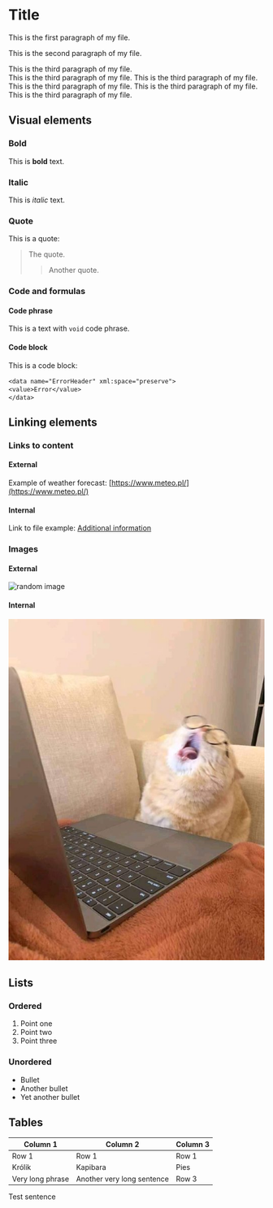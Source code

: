 # Title

This is the first paragraph of my file.

This is the second paragraph of my file.

This is the third paragraph of my file.  
This is the third paragraph of my file. This is the third paragraph of my file. This is the third paragraph of my file. This is the third paragraph of my file. This is the third paragraph of my file.

## Visual elements

### Bold

This is **bold** text.

### Italic

This is *italic* text.

### Quote

This is a quote:
> The quote.  
>> Another quote.

### Code and formulas

#### Code phrase

This is a text with `void` code phrase.

#### Code block

This is a code block:
```
<data name="ErrorHeader" xml:space="preserve">
<value>Error</value>
</data>
```

## Linking elements

### Links to content

#### External

Example of weather forecast: [https://www.meteo.pl/](https://www.meteo.pl/)

#### Internal

Link to file example: [Additional information](reference.md)

### Images

#### External

![random image](https://picsum.photos/200)

#### Internal

![Cat](kitku.jpg "Cat")

## Lists

### Ordered

1. Point one
2. Point two
3. Point three

### Unordered

* Bullet
* Another bullet
* Yet another bullet

## Tables

| Column 1 | Column 2 | Column 3 |
| -------- | -------- | -------- |
| Row 1 | Row 1 | Row 1 |
| Królik | Kapibara | Pies |
| Very long phrase | Another very long sentence | Row 3 |

Test sentence